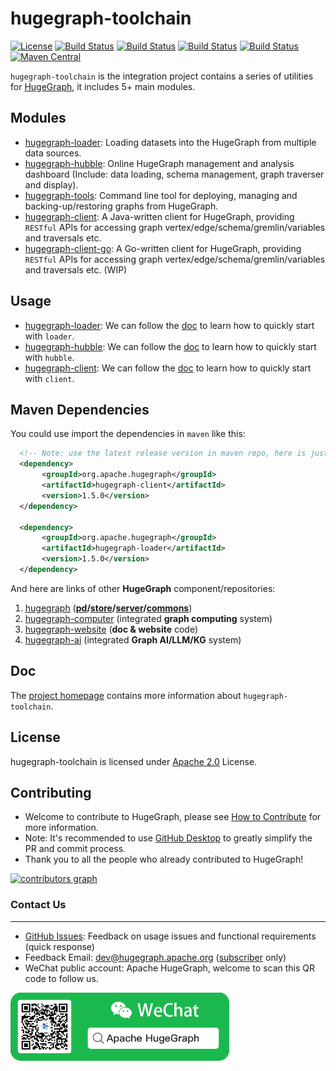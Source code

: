 # hugegraph-toolchain

[![License](https://img.shields.io/badge/license-Apache%202-0E78BA.svg)](https://www.apache.org/licenses/LICENSE-2.0.html)
[![Build Status](https://github.com/apache/hugegraph-toolchain/actions/workflows/client-ci.yml/badge.svg)](https://github.com/apache/hugegraph-toolchain/actions/workflows/client-ci.yml)
[![Build Status](https://github.com/apache/hugegraph-toolchain/actions/workflows/loader-ci.yml/badge.svg)](https://github.com/apache/hugegraph-toolchain/actions/workflows/loader-ci.yml)
[![Build Status](https://github.com/apache/hugegraph-toolchain/actions/workflows/hubble-ci.yml/badge.svg)](https://github.com/apache/hugegraph-toolchain/actions/workflows/hubble-ci.yml)
[![Build Status](https://github.com/apache/hugegraph-toolchain/actions/workflows/tools-ci.yml/badge.svg)](https://github.com/apache/hugegraph-toolchain/actions/workflows/tools-ci.yml)
[![Maven Central](https://maven-badges.herokuapp.com/maven-central/org.apache.hugegraph/hugegraph-client/badge.svg)](https://mvnrepository.com/artifact/org.apache.hugegraph/hugegraph-client)

`hugegraph-toolchain` is the integration project contains a series of utilities for [HugeGraph](https://github.com/apache/hugegraph), 
it includes 5+ main modules.

## Modules

- [hugegraph-loader](./hugegraph-loader): Loading datasets into the HugeGraph from multiple data sources.
- [hugegraph-hubble](./hugegraph-hubble): Online HugeGraph management and analysis dashboard (Include: data loading, schema management, graph traverser and display).
- [hugegraph-tools](./hugegraph-tools): Command line tool for deploying, managing and backing-up/restoring graphs from HugeGraph.
- [hugegraph-client](./hugegraph-client): A Java-written client for HugeGraph, providing `RESTful` APIs for accessing graph vertex/edge/schema/gremlin/variables and traversals etc.
- [hugegraph-client-go](./hugegraph-client-go): A Go-written client for HugeGraph, providing `RESTful` APIs for accessing graph vertex/edge/schema/gremlin/variables and traversals etc. (WIP)

## Usage

- [hugegraph-loader](./hugegraph-loader): We can follow the [doc](https://hugegraph.apache.org/docs/quickstart/hugegraph-loader/) to learn how to quickly start with `loader`.
- [hugegraph-hubble](./hugegraph-hubble): We can follow the [doc](https://hugegraph.apache.org/docs/quickstart/hugegraph-hubble/) to learn how to quickly start with `hubble`.
- [hugegraph-client](./hugegraph-client): We can follow the [doc](https://hugegraph.apache.org/docs/quickstart/hugegraph-client/) to learn how to quickly start with `client`.

## Maven Dependencies

You could use import the dependencies in `maven` like this:

```xml
  <!-- Note: use the latest release version in maven repo, here is just an example -->
  <dependency>
       <groupId>org.apache.hugegraph</groupId>
       <artifactId>hugegraph-client</artifactId>
       <version>1.5.0</version>
  </dependency>
  
  <dependency>
       <groupId>org.apache.hugegraph</groupId>
       <artifactId>hugegraph-loader</artifactId>
       <version>1.5.0</version>
  </dependency>
```

And here are links of other **HugeGraph** component/repositories:
1. [hugegraph](https://github.com/apache/hugegraph) (**[pd](https://github.com/apache/hugegraph/tree/master/hugegraph-pd)/[store](https://github.com/apache/hugegraph/tree/master/hugegraph-store)/[server](https://github.com/apache/hugegraph/tree/master/hugegraph-server)/[commons](https://github.com/apache/hugegraph/tree/master/hugegraph-commons)**)
2. [hugegraph-computer](https://github.com/apache/hugegraph-computer) (integrated **graph computing** system)
3. [hugegraph-website](https://github.com/apache/hugegraph-doc) (**doc & website** code)
4. [hugegraph-ai](https://github.com/apache/incubator-hugegraph-ai) (integrated **Graph AI/LLM/KG** system)

## Doc

The [project homepage](https://hugegraph.apache.org/docs/quickstart/) contains more information about `hugegraph-toolchain`. 

## License

hugegraph-toolchain is licensed under [Apache 2.0](https://github.com/apache/incubator-hugegraph-toolchain/blob/master/LICENSE) License.

## Contributing

- Welcome to contribute to HugeGraph, please see [How to Contribute](https://hugegraph.apache.org/docs/contribution-guidelines/contribute/) for more information.
- Note: It's recommended to use [GitHub Desktop](https://desktop.github.com/) to greatly simplify the PR and commit process.
- Thank you to all the people who already contributed to HugeGraph!

[![contributors graph](https://contrib.rocks/image?repo=apache/hugegraph-toolchain)](https://github.com/apache/incubator-hugegraph-toolchain/graphs/contributors)

### Contact Us

---

 - [GitHub Issues](https://github.com/apache/incubator-hugegraph-toolchain/issues): Feedback on usage issues and functional requirements (quick response)
 - Feedback Email: [dev@hugegraph.apache.org](mailto:dev@hugegraph.apache.org) ([subscriber](https://hugegraph.apache.org/docs/contribution-guidelines/subscribe/) only)
 - WeChat public account: Apache HugeGraph, welcome to scan this QR code to follow us.

 <img src="https://raw.githubusercontent.com/apache/incubator-hugegraph-doc/master/assets/images/wechat.png" alt="QR png" width="350"/>

